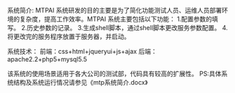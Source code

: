 系统简介:
      MTPAI 系统研发的目的主要是为了简化功能测试人员、运维人员部署环境的复杂度，提高工作效率。MTPAI 系统主要包括以下功能：
1.配置参数的填写。
2.历史参数的记录。
3.生成shell脚本，通过shell脚本更改服务参数配置。
4.将更改完的服务程序放置于服务器，并启动。

系统技术：
前端：css+html+jqueryui+js+ajax
后端：apache2.2+php5+mysql5.5

该系统的使用场景适用于各大公司的测试部，代码具有较高的扩展性。
PS:具体系统结构及系统运行情况请参见《mtp系统简介.docx》
